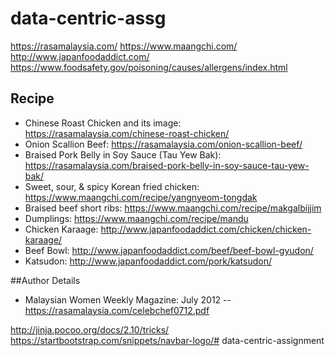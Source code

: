 # data-centric-assg


https://rasamalaysia.com/
https://www.maangchi.com/
http://www.japanfoodaddict.com/
https://www.foodsafety.gov/poisoning/causes/allergens/index.html

## Recipe
- Chinese Roast Chicken and its image: https://rasamalaysia.com/chinese-roast-chicken/
- Onion Scallion Beef: https://rasamalaysia.com/onion-scallion-beef/
- Braised Pork Belly in Soy Sauce (Tau Yew Bak): https://rasamalaysia.com/braised-pork-belly-in-soy-sauce-tau-yew-bak/
- Sweet, sour, & spicy Korean fried chicken: https://www.maangchi.com/recipe/yangnyeom-tongdak
- Braised beef short ribs: https://www.maangchi.com/recipe/makgalbijjim
- Dumplings: https://www.maangchi.com/recipe/mandu
- Chicken Karaage: http://www.japanfoodaddict.com/chicken/chicken-karaage/
- Beef Bowl: http://www.japanfoodaddict.com/beef/beef-bowl-gyudon/
- Katsudon: http://www.japanfoodaddict.com/pork/katsudon/

##Author Details
- Malaysian Women Weekly Magazine: July 2012
-- https://rasamalaysia.com/celebchef0712.pdf 


http://jinja.pocoo.org/docs/2.10/tricks/
https://startbootstrap.com/snippets/navbar-logo/# data-centric-assignment
